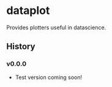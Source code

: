 # dataplot
Provides plotters useful in datascience.

## History

### v0.0.0
* Test version coming soon!
